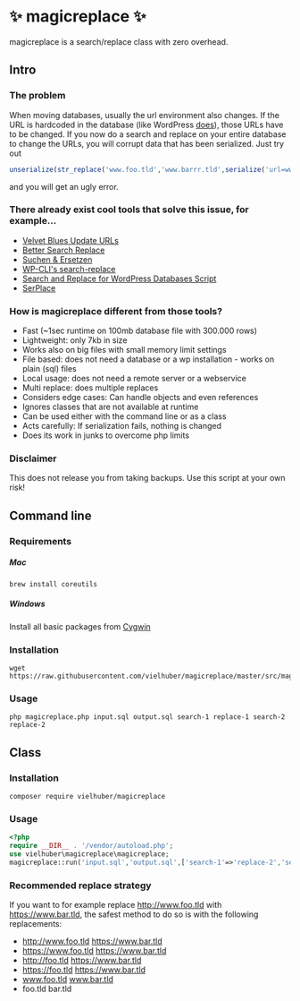 # ✨ magicreplace ✨

magicreplace is a search/replace class with zero overhead.

## Intro

### The problem

When moving databases, usually the url environment also changes.
If the URL is hardcoded in the database (like WordPress [does](https://make.wordpress.org/core/handbook/contribute/design-decisions/#absolute-versus-relative-urls)), those URLs have to be changed.
If you now do a search and replace on your entire database to change the URLs,
you will corrupt data that has been serialized. Just try out
```php
unserialize(str_replace('www.foo.tld','www.barrr.tld',serialize('url=www.foo.tld')));
```
and you will get an ugly error.

### There already exist cool tools that solve this issue, for example...

* [Velvet Blues Update URLs](https://wordpress.org/plugins/velvet-blues-update-urls/)
* [Better Search Replace](https://wordpress.org/plugins/better-search-replace/)
* [Suchen & Ersetzen](https://de.wordpress.org/plugins/search-and-replace/)
* [WP-CLI's search-replace](http://wp-cli.org/commands/search-replace/)
* [Search and Replace for WordPress Databases Script](https://interconnectit.com/products/search-and-replace-for-wordpress-databases/)
* [SerPlace](http://pixelentity.com/wordpress-search-replace-domain/)

### How is magicreplace different from those tools?

* Fast (~1sec runtime on 100mb database file with 300.000 rows)
* Lightweight: only 7kb in size
* Works also on big files with small memory limit settings
* File based: does not need a database or a wp installation - works on plain (sql) files
* Local usage: does not need a remote server or a webservice
* Multi replace: does multiple replaces
* Considers edge cases: Can handle objects and even references
* Ignores classes that are not available at runtime
* Can be used either with the command line or as a class
* Acts carefully: If serialization fails, nothing is changed
* Does its work in junks to overcome php limits

### Disclaimer

This does not release you from taking backups. Use this script at your own risk!

## Command line

### Requirements

##### Mac
```
brew install coreutils
```

##### Windows
Install all basic packages from [Cygwin](https://cygwin.com/install.html)

### Installation

```
wget https://raw.githubusercontent.com/vielhuber/magicreplace/master/src/magicreplace.php
```

### Usage

```
php magicreplace.php input.sql output.sql search-1 replace-1 search-2 replace-2
```


## Class

### Installation

```
composer require vielhuber/magicreplace
```
    
### Usage

```php
<?php
require __DIR__ . '/vendor/autoload.php';
use vielhuber\magicreplace\magicreplace;
magicreplace::run('input.sql','output.sql',['search-1'=>'replace-2','search-2'=>'replace-2']);
```

### Recommended replace strategy

If you want to for example replace http://www.foo.tld with https://www.bar.tld, the safest method to do so is with the following replacements:

- http://www.foo.tld https://www.bar.tld
- https://www.foo.tld https://www.bar.tld
- http://foo.tld https://www.bar.tld
- https://foo.tld https://www.bar.tld
- www.foo.tld www.bar.tld
- foo.tld bar.tld